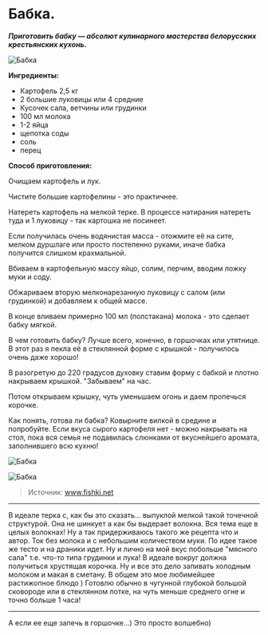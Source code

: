 # Бабка.

_**Приготовить бабку — абсолют кулинарного мастерства белорусских крестьянских кухонь.**_

![Бабка](/images/Kulinar/Second/babka_1.jpg 'Бабка')

**Ингредиенты:**

- Картофель 2,5 кг
- 2 большие луковицы или 4 средние
- Кусочек сала, ветчины или грудинки
- 100 мл молока
- 1-2 яйца
- щепотка соды
- соль
- перец

**Способ приготовления:**

Очищаем картофель и лук.

Чистите большие картофелины - это практичнее.

Натереть картофель на мелкой терке. В процессе натирания натереть туда и 1 луковицу - так картошка не посинеет.

Если получилась очень водянистая масса - отожмите её на сите, мелком дуршлаге или просто постепенно руками, иначе бабка получится слишком крахмальной.

Вбиваем в картофельную массу яйцо, солим, перчим, вводим ложку муки и соду.

Обжариваем вторую мелконарезанную луковицу с салом (или грудинкой) и добавляем к общей массе.

В конце вливаем примерно 100 мл (полстакана) молока - это сделает бабку мягкой.

В чем готовить бабку? Лучше всего, конечно, в горшочках или утятнице. В этот раз я пекла её в стеклянной форме с крышкой - получилось очень даже хорошо!

В разогретую до 220 градусов духовку ставим форму с бабкой и плотно накрываем крышкой. "Забываем" на час.

Потом открываем крышку, чуть уменьшаем огонь и даем пропечься корочке.

Как понять, готова ли бабка? Ковырните вилкой в средине и попробуйте. Если вкуса сырого картофеля нет - можно накрывать на стол, пока вся семья не подавилась слюнками от вкуснейшего аромата, заполнившего всю кухню!

![Бабка](/images/Kulinar/Second/babka_2.jpg 'Бабка')

![Бабка](/images/Kulinar/Second/babka_3.jpg 'Бабка')

> Источник: www.fishki.net

---
В идеале терка с, как бы это сказать... выпуклой мелкой такой точечной структурой. Она не шинкует а как бы выдерает волокна. Вся тема еще в целых волокнах! Ну а так придерживаюсь такого же рецепта что и автор. Ток без молока и с небольшим количеством муки. По идее такое же тесто и на драники идет. Ну и лично на мой вкус побольше "мясного сала" т.е. что-то типа грудинки и лука! В идеале вокруг должна получиться хрустящая корочка. Ну и все это дело запивать холодным молоком и макая в сметану. В общем это мое любимейшее растижопное блюдо ) Готовлю обычно в чугунной глубокой большой сковороде или в стеклянном лотке, на чуть меньше среднего огне и точно больше 1 часа!

---
А если ее еще запечь в горшочке...) Это просто волшебно)
